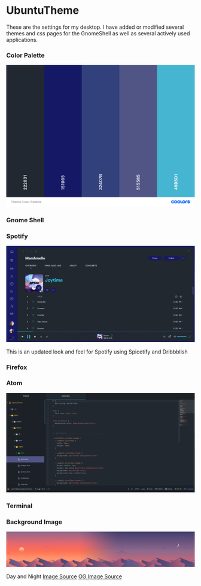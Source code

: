 # UbuntuTheme

These are the settings for my desktop. I have added or modified several themes
and css pages for the GnomeShell as well as several actively used applications.

### Color Palette

![Color Palette](https://github.com/zmisson424/UbuntuTheme/blob/main/theme.png)

### Gnome Shell

### Spotify

![Spotify Theme](https://github.com/zmisson424/UbuntuTheme/blob/main/spotify/spotify-theme.png)

This is an updated look and feel for Spotify using Spicetify and Dribbblish

### Firefox

### Atom

![Atom Theme](https://github.com/zmisson424/UbuntuTheme/blob/main/atom/atom.png)

### Terminal

### Background Image

![Background Image](https://github.com/zmisson424/UbuntuTheme/blob/main/dayandnight.png)

Day and Night
[Image Source](https://www.reddit.com/r/multiwall/comments/h01sj6/merged_marias_day_and_night_versions_of_desert/)
[OG Image Source](https://www.reddit.com/r/TheLastAirbender/comments/gim8ks/proud_of_what_i_put_together_5760x1080/)
